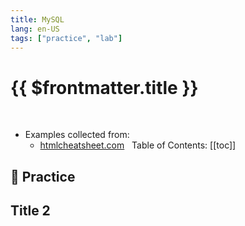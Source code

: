 ```yaml
---
title: MySQL
lang: en-US
tags: ["practice", "lab"]
---
```


# {{ $frontmatter.title }}

<TagBadge />

&nbsp;
&nbsp;
- Examples collected from:
  - [htmlcheatsheet.com](https://htmlcheatsheet.com/)
&nbsp;
Table of Contents:
[[toc]]

## 🎯 Practice

## Title 2